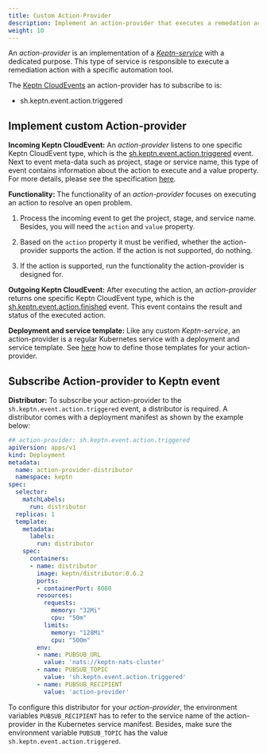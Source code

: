 ```yaml
---
title: Custom Action-Provider
description: Implement an action-provider that executes a remedation action as response to a problem.
weight: 10
---
```


An *action-provider* is an implementation of a [*Keptn-service*](../custom_integration/#keptn-service) with a dedicated purpose. This type of service is responsible to execute a remediation action with a specific automation tool. 

The [Keptn CloudEvents](#cloudevents) an action-provider has to subscribe to is:

- sh.keptn.event.action.triggered

## Implement custom Action-provider

**Incoming Keptn CloudEvent:** An *action-provider* listens to one specific Keptn CloudEvent type, which is the [sh.keptn.event.action.triggered](https://github.com/keptn/spec/blob/master/cloudevents.md#action-triggered) event. Next to event meta-data such as project, stage or service name, this type of event contains information about the action to execute and a value property. For more details, please see the specification [here](https://github.com/keptn/spec/blob/master/cloudevents.md#action-triggered). 

**Functionality:** The functionality of an *action-provider* focuses on executing an action to resolve an open problem. 

1. Process the incoming event to get the project, stage, and service name. Besides, you will need the `action` and `value` property. 

1. Based on the `action` property it must be verified, whether the action-provider supports the action. If the action is not supported, do nothing. 

1. If the action is supported, run the functionality the action-provider is designed for.

**Outgoing Keptn CloudEvent:** After executing the action, an *action-provider* returns one specific Keptn CloudEvent type, which is the [sh.keptn.event.action.finished](https://github.com/keptn/spec/blob/master/cloudevents.md#action-finished) event. This event contains the result and status of the executed action.

**Deployment and service template:** Like any custom *Keptn-service*, an action-provider is a regular Kubernetes service with a deployment and service template. See [here](../custom_integration/#example-jmeter-service) how to define those templates for your action-provider. 

## Subscribe Action-provider to Keptn event

**Distributor:** To subscribe your action-provider to the `sh.keptn.event.action.triggered` event, a distributor is required. A distributor comes with a deployment manifest as shown by the example below:

```yaml
## action-provider: sh.keptn.event.action.triggered
apiVersion: apps/v1
kind: Deployment
metadata:
  name: action-provider-distributor
  namespace: keptn
spec:
  selector:
    matchLabels:
      run: distributor
  replicas: 1
  template:
    metadata:
      labels:
        run: distributor
    spec:
      containers:
      - name: distributor
        image: keptn/distributor:0.6.2
        ports:
        - containerPort: 8080
        resources:
          requests:
            memory: "32Mi"
            cpu: "50m"
          limits:
            memory: "128Mi"
            cpu: "500m"
        env:
        - name: PUBSUB_URL
          value: 'nats://keptn-nats-cluster'
        - name: PUBSUB_TOPIC
          value: 'sh.keptn.event.action.triggered'
        - name: PUBSUB_RECIPIENT
          value: 'action-provider'
```

To configure this distributor for your *action-provider*, the environment variables `PUBSUB_RECIPIENT` has to refer to the service name of the action-provider in the Kubernetes service manifest. Besides, make sure the environment variable `PUBSUB_TOPIC` has the value `sh.keptn.event.action.triggered`.